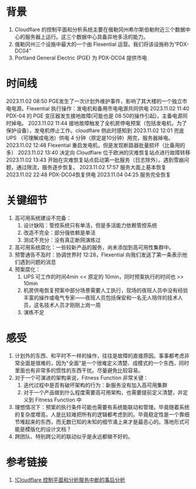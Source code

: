 # 背景

1. Cloudflare 的控制平面和分析系统主要在俄勒冈州希尔斯伯勒附近三个数据中心的服务器上运行。这三个数据中心具备异地多活的能力。
2. 俄勒冈州三个设施中最大的一个由 Flexential 运营。我们将该设施称为“PDX-DC04”
3.  Portland General Electric (PGE)  为 PDX-DC04 提供市电

# 时间线

2023.11.02 08:50 PGE发生了一次计划外维护事件，影响了其大楼的一个独立市电电源。Flexential 执行操作：发电机和备用市电电源共同供电
2023.11.02 11:40 PDX-04 的 PGE 变压器发生接地故障(可能也是 08:50的操作引起)，主备电源同时掉电。
2023.11.02 11:44 接地故障触发了全机房停电预案（包括发电机，为了保护设备），发电机停止工作。cloudflare 侧此时感知到
2023.11.02 12:01 兜底 UPS （可理解成电池）供电 4 分钟（原定是10分钟）用完，服务器掉电。
2023.11.02 12:48 Flexential 重启发电机，但是发现断路器批量损坏（比备用的多）
2023.11.02 13:40 决定向 Cloudflare 位于欧洲的灾难恢复站点进行故障转移
2023.11.02 13:43 开始在灾难恢复站点启动第一批服务（日志除外）。遇到雪崩问题，通过限流，服务逐步恢复。
2023.11.02 17:57 服务大面上基本恢复
2023.11.02 22:48 PDX-DC04恢复供电
2023.11.04 04:25 服务完全恢复

# 关键细节

1. 高可用系统建设不完备：
   1. 设计缺陷：管控系统只有单活，但是多活能力依赖管控系统
   2. 改造不完全：部分强依赖是单活
   3. 测试不充分：没有真正断网演练过
2. 高可用系统腐化：一些较新产品的服务，尚未添加到高可用性集群中。
3. 预警通告不及时：协调世界时 12:28，Flexential 向我们发送了第一条表示他们遇到问题的消息
4. 预案腐化：
	1. UPS 可工作的时间4min << 原定的 10min，同时预案执行的时间也 >> 10min
	2. 机房供电恢复预案中部分场景需要人工执行，现场的夜班人员中没有经验丰富的操作或电气专家——夜班人员包括保安和一名无人陪伴的技术人员，这名技术人员才刚刚上岗一周
	3. 演练不足


# 感受

1. 计划外的东西、和平时不一样的操作，往往是故障的直接原因。事事都考虑非常全面是很难的，因为"全面"是一个很难定义清楚、成模式的一个东西，同时里面也有非常多的惯性的东西干扰。尽量避免比较容易。
2. 对于一个可演进的架构来说，Fitness Function 非常关键：
	1. 迭代过程中是否有破坏架构的行为：新服务没有加入高可用集群
	2. 对于一个产品做到什么程度需要高可用架构，也需要提前定义清楚，并定义到 Fitness Function 中
3. 理想情况下：预案的执行条件可能也需要有系统能联动和管理。毕竟随着系统的复杂度增高，人是比较难把所有的逻辑都考虑到的。毕竟稳定性是一个靠细节堆起来的东西，而无数已知的未知的细节涌上来才是最恶心的。落地形式可能是模版化的设计文档？
4. 跨团队、特别跨公司的联动似乎是永远都做不好的。
 
# 参考链接

1. [!Cloudflare 控制平面和分析服务中断的事后分析](https://blog.cloudflare.com/post-mortem-on-cloudflare-control-plane-and-analytics-outage/)
